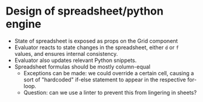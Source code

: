 # Design of spreadsheet/python engine
- State of spreadsheet is exposed as props on the Grid component
- Evaluator reacts to state changes in the spreadsheet, either `d` or `f` values, and ensures internal consistency.
- Evaluator also updates relevant Python snippets.
- Spreadsheet formulas should be mostly column-equal
  - Exceptions can be made: we could override a certain cell, causing a sort of "hardcoded" if-else statement to appear in the respective for-loop.
  - Question: can we use a linter to prevent this from lingering in sheets?